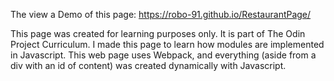 The view a Demo of this page: https://robo-91.github.io/RestaurantPage/

This page was created for learning purposes only. It is part of The Odin Project Curriculum. I made this page to learn how modules are implemented in Javascript. This web page uses Webpack, and everything (aside from a div with an id of content) was created dynamically with Javascript.
